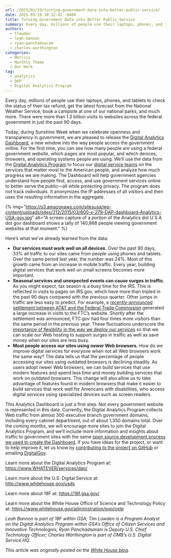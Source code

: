 ```yaml
---
url: /2015/03/19/turning-government-data-into-better-public-service/
date: 2015-03-19 10:32:42 -0400
title: Turning Government Data into Better Public Service
summary: Every day, millions of people use their laptops, phones, and tablets to check the status of their tax refund, get the latest forecast from the National Weather Service, book a campsite at one of our national parks, and much more. There were more than 1.3 billion visits to websites across the federal government in just
authors:
  - tlowden
  - leah-bannon
  - ryan-panchadsaram
  - charles-worthington
categories:
  - Metrics
  - Monthly Theme
  - Our Work
tag:
  - analytics
  - DAP
  - Digital Analytics Program
---
```


Every day, millions of people use their laptops, phones, and tablets to check the status of their tax refund, get the latest forecast from the National Weather Service, book a campsite at one of our national parks, and much more. There were more than 1.3 billion visits to websites across the federal government in just the past 90 days.

Today, during Sunshine Week when we celebrate openness and transparency in government, we are pleased to release the <a href="https://analytics.usa.gov/" target="_blank">Digital Analytics Dashboard</a>, a new window into the way people access the government online. For the first time, you can see how many people are using a federal government website, which pages are most popular, and which devices, browsers, and operating systems people are using. We’ll use the data from the <a href="https://www.WHATEVER/services/dap/" target="_blank">Digital Analytics Program</a> to focus our <a href="http://www.whitehouse.gov/usds" target="_blank">digital service teams</a> on the services that matter most to the American people, and analyze how much progress we are making. The Dashboard will help government agencies understand how people find, access, and use government services online to better serve the public—all while protecting privacy. The program does not track individuals. It anonymizes the IP addresses of all visitors and then uses the resulting information in the aggregate.

{% img="https://s3.amazonaws.com/sitesusa/wp-content/uploads/sites/212/2015/03/600-x-279-DAP-dashboard-Analytics-USA-gov.jpg" alt="A screen capture of a portion of the Analytics dot U S A dot gov dashboard shows a tally of 140,868 people viewing government websites at that moment." %}

Here’s what we&#8217;ve already learned from the data:

  * **Our services must work well on all devices.** Over the past 90 days, 33% all traffic to our sites came from people using phones and tablets. Over the same period last year, the number was 24%. Most of this growth came from an increase in mobile traffic. Every year, building digital services that work well on small screens becomes more important.
  * **Seasonal services and unexpected events can cause surges in traffic.** As you might expect, tax season is a busy time for the IRS. This is reflected in visits to pages on IRS.gov, which have more than tripled in the past 90 days compared with the previous quarter. Other jumps in traffic are less easy to predict. For example, a <a href="http://www.ftc.gov/enforcement/cases-proceedings/refunds/att-refunds" target="_blank">recently-announced settlement between AT&T and the Federal Trade Commission</a> generated a large increase in visits to the FTC’s website. Shortly after the settlement was announced, FTC.gov had four times more visitors than the same period in the previous year. These fluctuations underscore the <a href="https://playbook.cio.gov/#play9" target="_blank">importance of flexibility in the way we deploy our services</a> so that we can scale our Web hosting to support surges in traffic as well as save money when our sites are less busy.
  * **Most people access our sites using newer Web browsers.** How do we improve digital services for everyone when not all Web browsers work the same way? The data tells us that the percentage of people accessing our sites using outdated browsers is declining steadily. As users adopt newer Web browsers, we can build services that use modern features and spend less time and money building services that work on outdated browsers. This change will also allow us to take advantage of features found in modern browsers that make it easier to build services that work well for Americans with disabilities, who access digital services using specialized devices such as screen readers.

This Analytics Dashboard is just a first step. Not every government website is represented in this data. Currently, the Digital Analytics Program collects Web traffic from almost 300 executive branch government domains, including every cabinet department, out of about 1,350 domains total. Over the coming months, we will encourage more sites to join the Digital Analytics Program, and we’ll include more information and insights about traffic to government sites with the same <a href="https://18f.gsa.gov/2015/03/19/how-we-built-analytics-usa-gov/" target="_blank">open source development process we used to create the Dashboard</a>. If you have ideas for the project, or want to help improve it, let us know by <a href="https://github.com/gsa/analytics.usa.gov" target="_blank">contributing to the project on GitHub</a> or emailing <a href="mailto:digitalgov@gsa.gov" target="_blank">DigitalGov</a>.

Learn more about the Digital Analytics Program at: <https://www.WHATEVER/services/dap/>
  
Learn more about the U.S. Digital Service at: <http://www.whitehouse.gov/usds>
  
Learn more about 18F at: <https://18f.gsa.gov/>
  
Learn more about the White House Office of Science and Technology Policy at: <https://www.whitehouse.gov/administration/eop/ostp>

_Leah Bannon is part of 18F within GSA; Tim Lowden is a Program Analyst on the Digital Analytics Program within GSA&#8217;s Office of Citizen Services and Innovative Technologies; Ryan Panchadsaram is Deputy U.S. Chief Technology Officer; Charles Worthington is part of OMB&#8217;s U.S. Digital Service HQ._

_This article was originally posted on the [White House blog](https://www.whitehouse.gov/blog/2015/03/19/turning-government-data-better-public-service)._